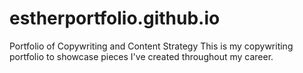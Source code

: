# estherportfolio.github.io
Portfolio of Copywriting and Content Strategy
This is my copywriting portfolio to showcase pieces I've created throughout my career.
